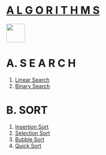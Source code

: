 # [A L G O R I T H M S](https://www.youtube.com/playlist?list=PLF7ypemOdw8SY3Wm5fSUd13aDZvYqety3)
[<img height="50" src="https://img.shields.io/badge/youtube-red.svg?&style=for-the-badge&logo=youtube&logoColor=white" />][YouTube]


# A. S E A R C H
1. [Linear Search](https://youtu.be/Bp-hNxWKm3s)
2. [Binary Search](https://youtu.be/Q-ITmLYHwMQ)

# B. SORT
1. [Insertion Sort](https://youtu.be/BNrtNctyMxw)
2. [Selection Sort](https://www.youtube.com/watch?v=yMVCgqbh7qQ)
3. [Bubble Sort](https://www.youtube.com/watch?v=DpNiewE-Mbg)
4. [Quick Sort](https://youtu.be/fKoPcm-FPdQ)



[YouTube]: https://www.youtube.com/playlist?list=PLF7ypemOdw8SY3Wm5fSUd13aDZvYqety3
